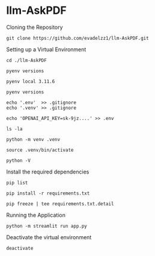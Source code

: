 # llm-AskPDF

Cloning the Repository

    git clone https://github.com/evadelzz1/llm-AskPDF.git

Setting up a Virtual Environment

    cd ./llm-AskPDF

    pyenv versions

    pyenv local 3.11.6

    pyenv versions

    echo '.env'  >> .gitignore
    echo '.venv' >> .gitignore

    echo 'OPENAI_API_KEY=sk-9jz....' >> .env

    ls -la

    python -m venv .venv

    source .venv/bin/activate

    python -V

Install the required dependencies

    pip list
    
    pip install -r requirements.txt
    
    pip freeze | tee requirements.txt.detail

Running the Application

    python -m streamlit run app.py

Deactivate the virtual environment

    deactivate
